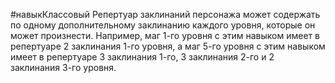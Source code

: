 #навыкКлассовый
Репертуар заклинаний персонажа может содержать по одному дополнительному заклинанию каждого уровня, которые он может произнести. Например, маг 1-го уровня с этим навыком имеет в репертуаре 2 заклинания 1-го уровня, а маг 5-го уровня с этим навыком имеет в репертуаре 3 заклинания 1-го, 3 заклинания 2-го и 2 заклинания 3-го уровня.

